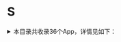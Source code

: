 # S
<details>
<summary>
本目录共收录36个App，详情见如下：
</summary>

- [snapchat](https://github.com/zirawell/R-Store/tree/main/Rule/QuanX/Adblock/App/S/snapchat)
- [soul](https://github.com/zirawell/R-Store/tree/main/Rule/QuanX/Adblock/App/S/soul)
- [speedtest](https://github.com/zirawell/R-Store/tree/main/Rule/QuanX/Adblock/App/S/speedtest)
- [spotify](https://github.com/zirawell/R-Store/tree/main/Rule/QuanX/Adblock/App/S/spotify)
- [三联中读](https://github.com/zirawell/R-Store/tree/main/Rule/QuanX/Adblock/App/S/%E4%B8%89%E8%81%94%E4%B8%AD%E8%AF%BB)
- [上岸鸭公考](https://github.com/zirawell/R-Store/tree/main/Rule/QuanX/Adblock/App/S/%E4%B8%8A%E5%B2%B8%E9%B8%AD%E5%85%AC%E8%80%83)
- [上汽大众](https://github.com/zirawell/R-Store/tree/main/Rule/QuanX/Adblock/App/S/%E4%B8%8A%E6%B1%BD%E5%A4%A7%E4%BC%97)
- [上海交通卡](https://github.com/zirawell/R-Store/tree/main/Rule/QuanX/Adblock/App/S/%E4%B8%8A%E6%B5%B7%E4%BA%A4%E9%80%9A%E5%8D%A1)
- [上海银行](https://github.com/zirawell/R-Store/tree/main/Rule/QuanX/Adblock/App/S/%E4%B8%8A%E6%B5%B7%E9%93%B6%E8%A1%8C)
- [上银美好生活](https://github.com/zirawell/R-Store/tree/main/Rule/QuanX/Adblock/App/S/%E4%B8%8A%E9%93%B6%E7%BE%8E%E5%A5%BD%E7%94%9F%E6%B4%BB)
- [书旗小说](https://github.com/zirawell/R-Store/tree/main/Rule/QuanX/Adblock/App/S/%E4%B9%A6%E6%97%97%E5%B0%8F%E8%AF%B4)
- [什么值得买](https://github.com/zirawell/R-Store/tree/main/Rule/QuanX/Adblock/App/S/%E4%BB%80%E4%B9%88%E5%80%BC%E5%BE%97%E4%B9%B0)
- [四季線上](https://github.com/zirawell/R-Store/tree/main/Rule/QuanX/Adblock/App/S/%E5%9B%9B%E5%AD%A3%E7%B7%9A%E4%B8%8A)
- [四川航空](https://github.com/zirawell/R-Store/tree/main/Rule/QuanX/Adblock/App/S/%E5%9B%9B%E5%B7%9D%E8%88%AA%E7%A9%BA)
- [少数派](https://github.com/zirawell/R-Store/tree/main/Rule/QuanX/Adblock/App/S/%E5%B0%91%E6%95%B0%E6%B4%BE)
- [山姆会员商店](https://github.com/zirawell/R-Store/tree/main/Rule/QuanX/Adblock/App/S/%E5%B1%B1%E5%A7%86%E4%BC%9A%E5%91%98%E5%95%86%E5%BA%97)
- [扫描全能王](https://github.com/zirawell/R-Store/tree/main/Rule/QuanX/Adblock/App/S/%E6%89%AB%E6%8F%8F%E5%85%A8%E8%83%BD%E7%8E%8B)
- [搜狐](https://github.com/zirawell/R-Store/tree/main/Rule/QuanX/Adblock/App/S/%E6%90%9C%E7%8B%90)
- [搜狗输入法](https://github.com/zirawell/R-Store/tree/main/Rule/QuanX/Adblock/App/S/%E6%90%9C%E7%8B%97%E8%BE%93%E5%85%A5%E6%B3%95)
- [收银通商户端](https://github.com/zirawell/R-Store/tree/main/Rule/QuanX/Adblock/App/S/%E6%94%B6%E9%93%B6%E9%80%9A%E5%95%86%E6%88%B7%E7%AB%AF)
- [数字人民币](https://github.com/zirawell/R-Store/tree/main/Rule/QuanX/Adblock/App/S/%E6%95%B0%E5%AD%97%E4%BA%BA%E6%B0%91%E5%B8%81)
- [旅途随身听](https://github.com/zirawell/R-Store/tree/main/Rule/QuanX/Adblock/App/S/%E6%97%85%E9%80%94%E9%9A%8F%E8%BA%AB%E5%90%AC)
- [水印相机](https://github.com/zirawell/R-Store/tree/main/Rule/QuanX/Adblock/App/S/%E6%B0%B4%E5%8D%B0%E7%9B%B8%E6%9C%BA)
- [深圳通](https://github.com/zirawell/R-Store/tree/main/Rule/QuanX/Adblock/App/S/%E6%B7%B1%E5%9C%B3%E9%80%9A)
- [省钱快报](https://github.com/zirawell/R-Store/tree/main/Rule/QuanX/Adblock/App/S/%E7%9C%81%E9%92%B1%E5%BF%AB%E6%8A%A5)
- [苏e行](https://github.com/zirawell/R-Store/tree/main/Rule/QuanX/Adblock/App/S/%E8%8B%8Fe%E8%A1%8C)
- [苏周到](https://github.com/zirawell/R-Store/tree/main/Rule/QuanX/Adblock/App/S/%E8%8B%8F%E5%91%A8%E5%88%B0)
- [苏宁易购](https://github.com/zirawell/R-Store/tree/main/Rule/QuanX/Adblock/App/S/%E8%8B%8F%E5%AE%81%E6%98%93%E8%B4%AD)
- [苏打校园](https://github.com/zirawell/R-Store/tree/main/Rule/QuanX/Adblock/App/S/%E8%8B%8F%E6%89%93%E6%A0%A1%E5%9B%AD)
- [识货](https://github.com/zirawell/R-Store/tree/main/Rule/QuanX/Adblock/App/S/%E8%AF%86%E8%B4%A7)
- [闪动校园](https://github.com/zirawell/R-Store/tree/main/Rule/QuanX/Adblock/App/S/%E9%97%AA%E5%8A%A8%E6%A0%A1%E5%9B%AD)
- [闪现一下](https://github.com/zirawell/R-Store/tree/main/Rule/QuanX/Adblock/App/S/%E9%97%AA%E7%8E%B0%E4%B8%80%E4%B8%8B)
- [随手记](https://github.com/zirawell/R-Store/tree/main/Rule/QuanX/Adblock/App/S/%E9%9A%8F%E6%89%8B%E8%AE%B0)
- [顺丰快递](https://github.com/zirawell/R-Store/tree/main/Rule/QuanX/Adblock/App/S/%E9%A1%BA%E4%B8%B0%E5%BF%AB%E9%80%92)
- [首旅如家](https://github.com/zirawell/R-Store/tree/main/Rule/QuanX/Adblock/App/S/%E9%A6%96%E6%97%85%E5%A6%82%E5%AE%B6)
- [首汽约车](https://github.com/zirawell/R-Store/tree/main/Rule/QuanX/Adblock/App/S/%E9%A6%96%E6%B1%BD%E7%BA%A6%E8%BD%A6)

</details>